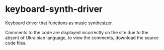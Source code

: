 # keyboard-synth-driver
Keyboard driver that functions as music synthesizer.

Comments to the code are displayed incorrectly on the site due to the absent of Ukrainian language, to view the comments, download the source code files.
​